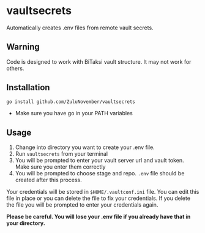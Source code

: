 # vaultsecrets

Automatically creates .env files from remote vault secrets.

## Warning

Code is designed to work with BiTaksi vault structure. It may not work for others.

## Installation

```sh
go install github.com/ZuluNovember/vaultsecrets
```

* Make sure you have go in your PATH variables

## Usage

1. Change into directory you want to create your .env file.
2. Run ``` vaultsecrets ``` from your terminal
3. You will be prompted to enter your vault server url and vault token. Make sure you enter them correctly
4. You will be prompted to choose stage and repo. `.env` file should be created after this process.

Your credentials will be stored in `$HOME/.vaultconf.ini` file. You can edit this file in place or you can delete the file to fix your credentials. If you delete the file you will be prompted to enter your credentials again.

**Please be careful. You will lose your .env file if you already have that in your directory.**
